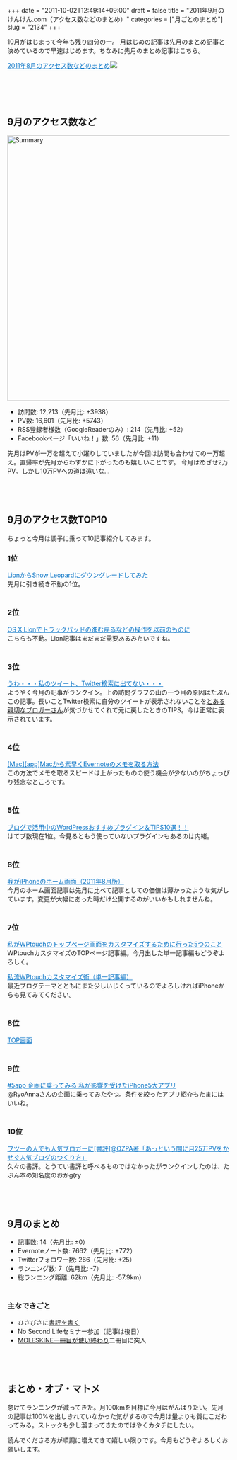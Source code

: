 +++
date = "2011-10-02T12:49:14+09:00"
draft = false
title = "2011年9月のけんけん.com（アクセス数などのまとめ）"
categories = ["月ごとのまとめ"]
slug = "2134"
+++

10月がはじまって今年も残り四分の一。
月はじめの記事は先月のまとめ記事と決めているので早速はじめます。<!--more-->ちなみに先月のまとめ記事はこちら。
<p style="margin-top: 1em;">
<a style="color:#0070C5;" href="http://knk-n.com/2011/09/01/201108_matome/" target="_blank">2011年8月のアクセス数などのまとめ</a><a href="http://b.hatena.ne.jp/entry/http://knk-n.com/2011/09/01/201108_matome/" target="_blank"><img border="0" src="http://b.hatena.ne.jp/entry/image/http://knk-n.com/2011/09/01/201108_matome/" /></a><br><br>


<p style="margin-top: 6em;">
<h2>9月のアクセス数など</h2>
<a href="https://knk-n.com/images/2011/10/summary.jpg"><img style="display:block; margin-left:auto; margin-right:auto;" src="https://knk-n.com/images/2011/10/summary.jpg" alt="Summary" title="summary.jpg" border="0" width="600" height="auto" /></a>
<ul>
<li>訪問数: 12,213（先月比: +3938）</li>
<li>PV数: 16,601（先月比: +5743）</li>
<li>RSS登録者様数（GoogleReaderのみ）: 214（先月比: +52）</li>
<li>Facebookページ「いいね！」数: 56（先月比: +11）</li>
</ul>
先月はPVが一万を超えて小躍りしていましたが今回は訪問も合わせての一万超え。直帰率が先月からわずかに下がったのも嬉しいことです。
今月はめざせ2万PV。しかし10万PVへの道は遠いな…
<p style="margin-top: 6em;">
<h2>9月のアクセス数TOP10</h2>
ちょっと今月は調子に乗って10記事紹介してみます。
<h3>1位</h3>
<a style="color:#0070C5;" href="http://knk-n.com/2011/08/08/lion_snowleopard/" target="_blank">LionからSnow Leopardにダウングレードしてみた</a><a href="http://b.hatena.ne.jp/entry/http://knk-n.com/2011/08/08/lion_snowleopard/" target="_blank"><img border="0" src="http://b.hatena.ne.jp/entry/image/http://knk-n.com/2011/08/08/lion_snowleopard/" alt="" /></a><br>
先月に引き続き不動の1位。
<p style="margin-top: 3em;">
<h3>2位</h3>
<a style="color:#0070C5;" href="http://knk-n.com/2011/07/22/lion-trackpad/" target="_blank">OS X Lionでトラックパッドの進む戻るなどの操作を以前のものに</a><a href="http://b.hatena.ne.jp/entry/http://knk-n.com/2011/07/22/lion-trackpad/" target="_blank"><img border="0" src="http://b.hatena.ne.jp/entry/image/http://knk-n.com/2011/07/22/lion-trackpad/" alt="" /></a><br>
こちらも不動。Lion記事はまだまだ需要あるみたいですね。
<p style="margin-top: 3em;">
<h3>3位</h3>
<a style="color:#0070C5;" href="http://knk-n.com/2011/09/15/my-tweet_search/" target="_blank">うわ・・・私のツイート、Twitter検索に出てない・・・</a><a href="http://b.hatena.ne.jp/entry/http://knk-n.com/2011/09/15/my-tweet_search/" target="_blank"><img border="0" src="http://b.hatena.ne.jp/entry/image/http://knk-n.com/2011/09/15/my-tweet_search/" alt="" /></a><br>
ようやく今月の記事がランクイン。上の訪問グラフの山の一つ目の原因はたぶんこの記事。長いことTwitter検索に自分のツイートが表示されないことを<a href="norirow" target="_blank">とある親切なブロガーさん</a>が気づかせてくれて元に戻したときのTIPS。今は正常に表示されています。
<p style="margin-top: 3em;">
<h3>4位</h3>
<a style="color:#0070C5;" href="http://knk-n.com/2011/09/12/mac-evernote_atokpad/" target="_blank">[Mac][app]Macから素早くEvernoteのメモを取る方法</a><a href="http://b.hatena.ne.jp/entry/http://knk-n.com/2011/09/12/mac-evernote_atokpad/" target="_blank"><img border="0" src="http://b.hatena.ne.jp/entry/image/http://knk-n.com/2011/09/12/mac-evernote_atokpad/" alt="" /></a><br>
この方法でメモを取るスピードは上がったものの使う機会が少ないのがちょっぴり残念なところです。
<p style="margin-top: 3em;">
<h3>5位</h3>
<a style="color:#0070C5;" href="http://knk-n.com/2011/08/23/wordpress_plugins_tips/" target="_blank">ブログで活用中のWordPressおすすめプラグイン＆TIPS10選！！</a><a href="http://b.hatena.ne.jp/entry/http://knk-n.com/2011/08/23/wordpress_plugins_tips/" target="_blank"><img border="0" src="http://b.hatena.ne.jp/entry/image/http://knk-n.com/2011/08/23/wordpress_plugins_tips/" alt="" /></a><br>
はてブ数現在1位。今見るともう使っていないプラグインもあるのは内緒。
<p style="margin-top: 3em;">
<h3>6位</h3>
<a style="color:#0070C5;" href="http://knk-n.com/2011/08/10/201108iphone_home/" target="_blank">我がiPhoneのホーム画面（2011年8月版）</a><a href="http://b.hatena.ne.jp/entry/http://knk-n.com/2011/08/10/201108iphone_home/" target="_blank"><img border="0" src="http://b.hatena.ne.jp/entry/image/http://knk-n.com/2011/08/10/201108iphone_home/" alt="" /></a><br>
今月のホーム画面記事は先月に比べて記事としての価値は薄かったような気がしています。変更が大幅にあった時だけ公開するのがいいかもしれませんね。

<p style="margin-top: 3em;">
<h3>7位</h3>
<a style="color:#0070C5;" href="http://knk-n.com/2011/06/27/wptouch-top/" target="_blank">私がWPtouchのトップページ画面をカスタマイズするために行った5つのこと</a><a href="http://b.hatena.ne.jp/entry/http://knk-n.com/2011/06/27/wptouch-top/" target="_blank"><img border="0" src="http://b.hatena.ne.jp/entry/image/http://knk-n.com/2011/06/27/wptouch-top/" alt="" /></a><br>
WPtouchカスタマイズのTOPページ記事編。今月出した単一記事編もどうぞよろしく。
<p style="margin-top: 1em;">
<a style="color:#0070C5;" href="http://knk-n.com/2011/09/19/wptouch_single/" target="_blank">私流WPtouchカスタマイズ術（単一記事編）</a><a href="http://b.hatena.ne.jp/entry/http://knk-n.com/2011/09/19/wptouch_single/" target="_blank"><img border="0" src="http://b.hatena.ne.jp/entry/image/http://knk-n.com/2011/09/19/wptouch_single/" alt="" /></a><br>
最近ブログテーマとともにまた少しいじくっているのでよろしければiPhoneからも見てみてください。
<p style="margin-top: 3em;">
<h3>8位</h3>
<a style="color:#0070C5;" href="http://knk-n.com/" target="_blank">TOP画面</a>
<p style="margin-top: 3em;">
<h3>9位</h3>
<a style="color:#0070C5;" href="http://knk-n.com/2011/09/14/5app/" target="_blank">#5app 企画に乗ってみる 私が影響を受けたiPhone5大アプリ</a><a href="http://b.hatena.ne.jp/entry/http://knk-n.com/2011/09/14/5app/" target="_blank"><img border="0" src="http://b.hatena.ne.jp/entry/image/http://knk-n.com/2011/09/14/5app/" alt="" /></a><br>
@RyoAnnaさんの企画に乗ってみたやつ。条件を絞ったアプリ紹介もたまにはいいね。
<p style="margin-top: 3em;">
<h3>10位</h3>
<a style="color:#0070C5;" href="http://knk-n.com/2011/09/02/ozpa25pv/" target="_blank">フツーの人でも人気ブロガーに[書評]@OZPA著「あっという間に月25万PVをかせぐ人気ブログのつくり方」</a><a href="http://b.hatena.ne.jp/entry/http://knk-n.com/2011/09/02/ozpa25pv/" target="_blank"><img border="0" src="http://b.hatena.ne.jp/entry/image/http://knk-n.com/2011/09/02/ozpa25pv/" alt="" /></a><br>
久々の書評。とうてい書評と呼べるものではなかったがランクインしたのは、たぶん本の知名度のおかg(ry
<p style="margin-top: 6em;">
<h2>9月のまとめ</h2>
<ul>
<li>記事数: 14（先月比: ±0）</li>
<li>Evernoteノート数: 7662（先月比: +772）</li>
<li>Twitterフォロワー数: 266（先月比: +25）</li>
<li>ランニング数: 7（先月比: -7）</li>
<li>総ランニング距離: 62km（先月比: -57.9km）</li>
</ul>
<p style="margin-top: 3em;">
<h3>主なできごと</h3>
<ul>
<li>ひさびさに<a href="http://knk-n.com/2011/09/02/ozpa25pv/" target="_blank">書評を書く</a></li>
<li>No Second Lifeセミナー参加（記事は後日）</li>
<li><a href="http://knk-n.com/2011/09/21/first_moleskine/" target="_blank">MOLESKINE一冊目が使い終わり</a>二冊目に突入</li>
</ul>
<p style="margin-top: 6em;">
<h2>まとめ・オブ・マトメ</h2>
怠けてランニングが減ってきた。月100kmを目標に今月はがんばりたい。先月の記事は100%を出しきれていなかった気がするので今月は量よりも質にこだわってみる。ストックも少し溜まってきたのではやくカタチにしたい。
<p style="margin-top: 1em;">
読んでくださる方が順調に増えてきて嬉しい限りです。今月もどうぞよろしくお願いします。
